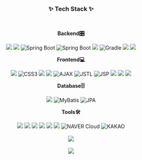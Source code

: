 <h3 align="center">✨ Tech Stack ✨</h3>
<br>
<div align="center">

**Backend🎛️**

<img src='https://img.shields.io/badge/java-%23ED8B00.svg?style=for-the-badge&logo=openjdk&logoColor=white'/> 
<img src='https://img.shields.io/badge/spring-%236DB33F.svg?style=for-the-badge&logo=spring&logoColor=white'/> 
<img src="https://img.shields.io/badge/spring%20boot-%236DB33F.svg?style=for-the-badge&logo=spring-boot&logoColor=white" alt="Spring Boot">
<img src="https://img.shields.io/badge/spring%20security-%236DB33F.svg?style=for-the-badge&logo=springsecurity&logoColor=white" alt="Spring Boot">
<img src='https://img.shields.io/badge/Apache%20Maven-C71A36?style=for-the-badge&logo=Apache%20Maven&logoColor=white'/>
<img src="https://img.shields.io/badge/gradle-%2302303a.svg?style=for-the-badge&logo=gradle&logoColor=white" alt="Gradle">
<img src='https://img.shields.io/badge/apache%20tomcat-%23F8DC75.svg?style=for-the-badge&logo=apache-tomcat&logoColor=black'/>
<img src='https://img.shields.io/badge/Hibernate-59666C?style=for-the-badge&logo=Hibernate&logoColor=white'/>
<br>

**Frontend💻**

<img src='https://img.shields.io/badge/html5-%23E34F26.svg?style=for-the-badge&logo=html5&logoColor=white'/>
<img src="https://img.shields.io/badge/css3-%231572B6.svg?style=for-the-badge&logo=css3&logoColor=white" alt="CSS3">
<img src='https://img.shields.io/badge/jquery-%230769AD.svg?style=for-the-badge&logo=jquery&logoColor=white'/> 
<img src='https://img.shields.io/badge/javascript-%23323330.svg?style=for-the-badge&logo=javascript&logoColor=%23F7DF1E'/>
<img src="https://img.shields.io/badge/AJAX-lightgrey?style=for-the-badge&logo=javascript&logoColor=black" alt="AJAX">
<img src="https://img.shields.io/badge/JSTL-lightgrey?style=for-the-badge&logo=java&logoColor=black" alt="JSTL">
<img src='https://img.shields.io/badge/JSP-lightgrey?style=for-the-badge&logo=java&logoColor=black' alt='JSP'/>
<img src='https://img.shields.io/badge/react-%2320232a.svg?style=for-the-badge&logo=react&logoColor=%2361DAFB'/>
<img src='https://img.shields.io/badge/axios-%2320232a.svg?style=for-the-badge&logo=axios&logoColor=%2361DAFB'/>
<img src='https://img.shields.io/badge/NPM-%23CB3837.svg?style=for-the-badge&logo=npm&logoColor=white'/>

<br>

**Database🗄️**

<img src="https://img.shields.io/badge/mysql-4479A1.svg?style=for-the-badge&logo=mysql&logoColor=white"/>
<img src='https://img.shields.io/badge/mybatis-%23c3002f.svg?style=for-the-badge&logo=mybatis&logoColor=white' alt='MyBatis'/>
<img src='https://img.shields.io/badge/JPA-blue?style=for-the-badge&logo=java&logoColor=white' alt='JPA'/>
<br>

**Tools🛠️**


<img src='https://img.shields.io/badge/Eclipse-FE7A16.svg?style=for-the-badge&logo=Eclipse&logoColor=white'/>
<img src='https://img.shields.io/badge/IntelliJIDEA-000000.svg?style=for-the-badge&logo=intellij-idea&logoColor=white'/>
<img src='https://img.shields.io/badge/Visual%20Studio%20Code-0078d7.svg?style=for-the-badge&logo=visual-studio-code&logoColor=white'/>
<img src='https://img.shields.io/badge/Notion-%23000000.svg?style=for-the-badge&logo=notion&logoColor=white'/>
<img src='https://img.shields.io/badge/Postman-FF6C37?style=for-the-badge&logo=postman&logoColor=white'/>
<img src='https://img.shields.io/badge/github-%23121011.svg?style=for-the-badge&logo=github&logoColor=white'/>
<img src="https://img.shields.io/badge/NAVER%20Cloud-%2303C75A.svg?style=for-the-badge&logo=naver&logoColor=white" alt="NAVER Cloud">
<img src="https://img.shields.io/badge/KAKAO%20MAP%20API-%23FEE500.svg?style=for-the-badge&logo=kakao&logoColor=black" alt="KAKAO">
</div>

<br>
<div align="center">
<picture>
  <source
    srcset="https://github-readme-stats.vercel.app/api?username=juun-S&rank_icon=github&hide_border=true&theme=slateorange"
    media="(prefers-color-scheme: dark)"
  />
  <source
    srcset="https://github-readme-stats.vercel.app/api?username=juun-S&show_icons=true"
    media="(prefers-color-scheme: light), (prefers-color-scheme: no-preference)"
  />
  <img src="https://github-readme-stats.vercel.app/api?username=juun-S&show_icons=true" />
</picture>

</div>

<br>


<div align="center">
  <a href="https://github.com/juun-S/github-readme-stats">
    <img src="https://github-readme-stats.vercel.app/api/top-langs/?username=juun-S&langs_count=10&layout=compact&theme=gruvbox"/>
  </a>
</div>
